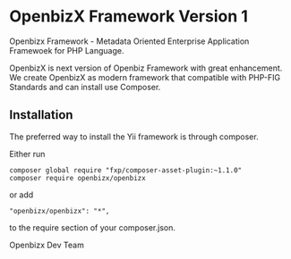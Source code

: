 # OpenbizX Framework Version 1
Openbizx Framework - Metadata Oriented Enterprise Application Framewoek for PHP Language.

OpenbizX is next version of Openbiz Framework with great enhancement. We create OpenbizX as modern framework that compatible with PHP-FIG Standards and can install use Composer.

## Installation 
The preferred way to install the Yii framework is through composer.

Either run

```
composer global require "fxp/composer-asset-plugin:~1.1.0"
composer require openbizx/openbizx
```

or add

```
"openbizx/openbizx": "*",
```

to the require section of your composer.json.


Openbizx Dev Team
